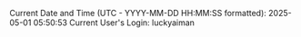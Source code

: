 Current Date and Time (UTC - YYYY-MM-DD HH:MM:SS formatted): 2025-05-01 05:50:53
Current User's Login: luckyaiman

